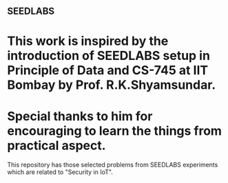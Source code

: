 ## SEEDLABS
# This work is inspired by the introduction of SEEDLABS setup in Principle of Data and CS-745 at IIT Bombay by Prof. R.K.Shyamsundar. 
# Special thanks to him for encouraging to learn the things from practical aspect.

This repository has those selected problems from SEEDLABS experiments which are related to "Security in IoT".
